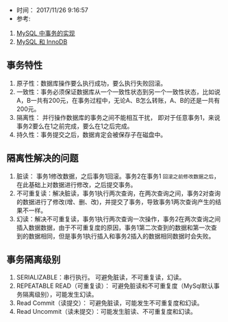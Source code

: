 * 时间： 2017/11/26 9:16:57   
* 参考: 
1. [MySQL 中事务的实现](https://draveness.me/mysql-transaction)
2. [MySQL 和 InnoDB](https://draveness.me/mysql-innodb)

## 事务特性  
1. 原子性：数据库操作要么执行成功，要么执行失败回滚。  
2. 一致性：事务必须保证数据库从一个一致性状态到另一个一致性状态，比如说A，B一共有200元，在事务过程中，无论A、B怎么转账，A、B的还是一共有200元。  
3. 隔离性： 并行操作数据库的事务之间不能相互干扰， 即对于任意事务1，来说事务2要么在1之前完成，要么在1之后完成。
4. 持久性：事务提交之后，数据肯定会被保存子在磁盘中。  

## 隔离性解决的问题  
1. 脏读： 事务1修改数据，之后事务1回滚。事务2在事务1 `回滚之前修改数据之后`，在此基础上对数据进行修改，之后提交事务。
2. 不可重复读：解决脏读，事务1执行两次查询，在两次查询之间，事务2对查询的数据进行了修改(增、删、改)，并提交了事务，导致事务1两次查询产生的结果不一样。  
3. 幻读：解决不可重复读，事务1执行两次查询一次操作，事务2在两次查询之间插入数据数据，由于不可重复度的原因，事务1第二次查到的数据和第一次查到的数据相同，但是事务1执行插入和事务2插入的数据相同数据时会失败。

## 事务隔离级别    
1. SERIALIZABLE：串行执行。 可避免脏读，不可重复读，幻读。 
2. REPEATABLE READ（可重复读）：  可避免脏读和不可重复度（MySql默认事务隔离级别），可能发生幻读。
3. Read Commit（读提交）：  可避免脏读，可能发生不可重复度和幻读。
4. Read Uncommit（读未提交）：可能发生脏读、不可重复度和幻读。

